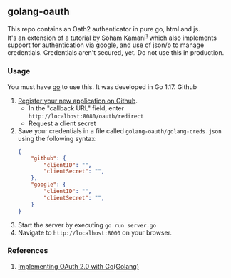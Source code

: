 golang-oauth
---
  
  
This repo contains an Oath2 authenticator in pure go, html and js.  
It's an extension of a tutorial by Soham Kamani<sup>[1](#references)</sup> which also implements support for authentication via google, and use of json/p to manage credentials. 
Credentials aren't secured, yet. Do not use this in production.  
  
  
### Usage
You must have [go](https://golang.org/) to use this. It was developed in Go 1.17.
Github
1. [Register your new application on Github](https://github.com/settings/applications/new). 
    - In the "callback URL" field, enter `http://localhost:8080/oauth/redirect`
    - Request a client secret
1. Save your credentials in a file called `golang-oauth/golang-creds.json` using the following syntax:
    ```json
    {
        "github": {
            "clientID": "",
            "clientSecret": "",
        },
        "google": {
            "clientID": "",
            "clientSecret": "",
        }
    }
    ```
1. Start the server by executing `go run server.go`
1. Navigate to `http://localhost:8000` on your browser.
  
  

### References
1. [Implementing OAuth 2.0 with Go(Golang)](https://www.sohamkamani.com/golang/oauth/)
